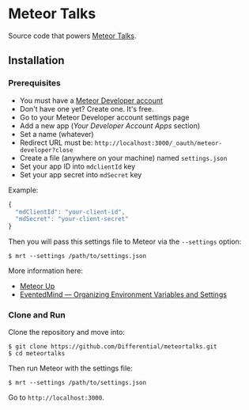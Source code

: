 # Meteor Talks

Source code that powers [Meteor Talks](http://meteortalks.com).

## Installation

### Prerequisites

* You must have a [Meteor Developer account](https://www.meteor.com/account-settings)
* Don't have one yet? Create one. It's free.
* Go to your Meteor Developer account settings page
* Add a new app (*Your Developer Account Apps* section)
* Set a name (whatever)
* Redirect URL must be: `http://localhost:3000/_oauth/meteor-developer?close`
* Create a file (anywhere on your machine) named `settings.json`
* Set your app ID into `mdclientId` key
* Set your app secret into `mdSecret` key

Example:

```js
{
  "mdClientId": "your-client-id",
  "mdSecret": "your-client-secret"
}
```

Then you will pass this settings file to Meteor via the `--settings` option:

```
$ mrt --settings /path/to/settings.json
```

More information here:

* [Meteor Up](https://github.com/arunoda/meteor-up)
* [EventedMind — Organizing Environment Variables and Settings](https://www.eventedmind.com/feed/meteor-organizing-environment-variables-and-settings)

### Clone and Run

Clone the repository and move into:

```
$ git clone https://github.com/Differential/meteortalks.git
$ cd meteortalks
```

Then run Meteor with the settings file:

```
$ mrt --settings /path/to/settings.json
```

Go to `http://localhost:3000`.

